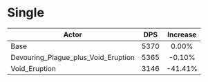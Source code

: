 # Single
| Actor | DPS | Increase |
|---|:---:|:---:|
|Base|5370|0.00%|
|Devouring_Plague_plus_Void_Eruption|5365|-0.10%|
|Void_Eruption|3146|-41.41%|
